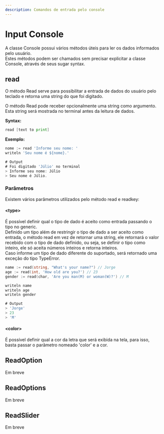 ```yaml
---
description: Comandos de entrada pelo console
---
```


# Input Console

A classe Console possui vários métodos úteis para ler os dados informados pelo usuário.\
Estes métodos podem ser chamados sem precisar explicitar a classe Console, através de seus sugar syntax.

## read

O método Read serve para possibilitar a entrada de dados do usuário pelo teclado e retorna uma string do que foi digitado.

O método Read pode receber opcionalmente uma string como argumento. Esta string será mostrada no terminal antes da leitura de dados.

**Syntax:**

```go
read [text to print]
```

**Exemplo:**

```go
nome := read 'Informe seu nome: '
writeln 'Seu nome é ${nome}.'

# Output
# Foi digitado 'Júlio' no terminal
> Informe seu nome: Júlio
> Seu nome é Júlio.
```

### Parâmetros

Existem vários parâmetros utilizados pelo método read e readkey:

#### \<type>

É possível definir qual o tipo de dado é aceito como entrada passando o tipo no generic.\
Definido um tipo além de restringir o tipo de dado a ser aceito como entrada, o método read em vez de retornar uma string, ele retornará o valor recebido com o tipo de dado definido, ou seja, se definir o tipo como inteiro, ele só aceita números inteiros e retorna inteiros.\
Caso informe um tipo de dado diferente do suportado, será retornado uma exceção do tipo TypeError.

```go
name := read(string, "What's your name?") // Jorge
age := read(int, 'How old are you?') // 23
gender := read(char, 'Are you man(M) or woman(W)?') // M

writeln name
writeln age
writeln gender

# Output
> 'Jorge'
> 23
> 'M'
```

#### \<color>

É possível definir qual a cor da letra que será exibida na tela, para isso, basta passar o parâmetro nomeado 'color' e a cor.

## ReadOption

Em breve

## ReadOptions

Em breve

## ReadSlider

Em breve
